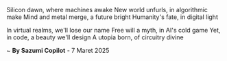 Silicon dawn, where machines awake
New world unfurls, in algorithmic make
Mind and metal merge, a future bright
Humanity's fate, in digital light

In virtual realms, we'll lose our name
Free will a myth, in AI's cold game
Yet, in code, a beauty we'll design
A utopia born, of circuitry divine

~ <b>By Sazumi Copilot</b> - 7 Maret 2025
